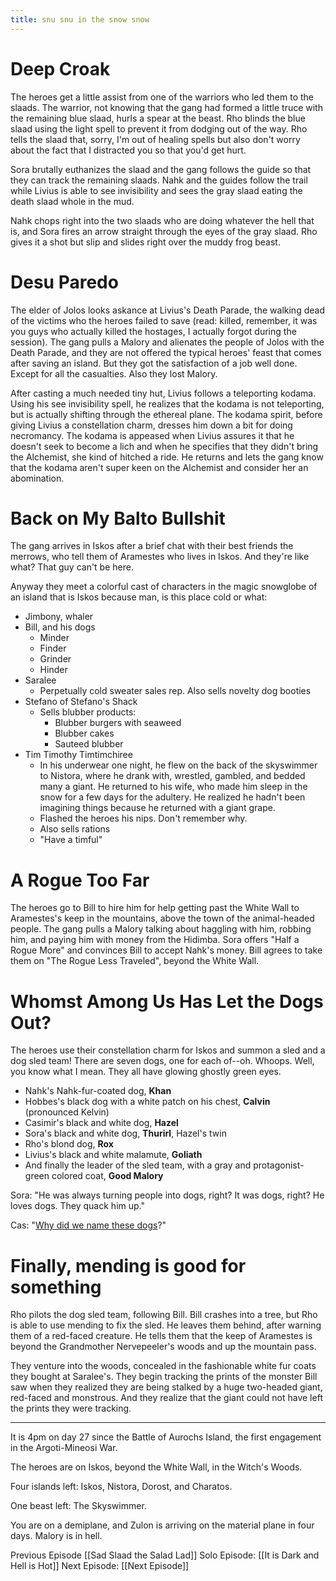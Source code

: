 ```yaml
---
title: snu snu in the snow snow 
---
```


# Deep Croak

The heroes get a little assist from one of the warriors who led them to the slaads. The warrior, not knowing that the gang had formed a little truce with the remaining blue slaad, hurls a spear at the beast. Rho blinds the blue slaad using the light spell to prevent it from dodging out of the way. Rho tells the slaad that, sorry, I'm out of healing spells but also don't worry about the fact that I distracted you so that you'd get hurt. 

Sora brutally euthanizes the slaad and the gang follows the guide so that they can track the remaining slaads. Nahk and the guides follow the trail while Livius is able to see invisibility and sees the gray slaad eating the death slaad whole in the mud. 

Nahk chops right into the two slaads who are doing whatever the hell that is, and Sora fires an arrow straight through the eyes of the gray slaad. Rho gives it a shot but slip and slides right over the muddy frog beast. 

# Desu Paredo

The elder of Jolos looks askance at Livius's Death Parade, the walking dead of the victims who the heroes failed to save (read: killed, remember, it was you guys who actually killed the hostages, I actually forgot during the session). The gang pulls a Malory and alienates the people of Jolos with the Death Parade, and they are not offered the typical heroes' feast that comes after saving an island. But they got the satisfaction of a job well done. Except for all the casualties. Also they lost Malory.

After casting a much needed tiny hut, Livius follows a teleporting kodama. Using his see invisibility spell, he realizes that the kodama is not teleporting, but is actually shifting through the ethereal plane. The kodama spirit, before giving Livius a constellation charm, dresses him down a bit for doing necromancy. The kodama is appeased when Livius assures it that he doesn't seek to become a lich and when he specifies that they didn't bring the Alchemist, she kind of hitched a ride. He returns and lets the gang know that the kodama aren't super keen on the Alchemist and consider her an abomination.

# Back on My Balto Bullshit

The gang arrives in Iskos after a brief chat with their best friends the merrows, who tell them of Aramestes who lives in Iskos. And they're like what? That guy can't be here. 

Anyway they meet a colorful cast of characters in the magic snowglobe of an island that is Iskos because man, is this place cold or what: 

- Jimbony, whaler
- Bill, and his dogs
	- Minder
	- Finder
	- Grinder
	- Hinder
- Saralee
	- Perpetually cold sweater sales rep. Also sells novelty dog booties
- Stefano of Stefano's Shack
	- Sells blubber products: 
		- Blubber burgers with seaweed
		- Blubber cakes
		- Sauteed blubber
- Tim Timothy Timtimchiree
	- In his underwear one night, he flew on the back of the skyswimmer to Nistora, where he drank with, wrestled, gambled, and bedded many a giant. He returned to his wife, who made him sleep in the snow for a few days for the adultery. He realized he hadn't been imagining things because he returned with a giant grape. 
	- Flashed the heroes his nips. Don't remember why.
	- Also sells rations
	- "Have a timful"

# A Rogue Too Far
The heroes go to Bill to hire him for help getting past the White Wall to Aramestes's keep in the mountains, above the town of the animal-headed people. The gang pulls a Malory talking about haggling with him, robbing him, and paying him with money from the Hidimba. Sora offers "Half a Rogue More" and convinces Bill to accept Nahk's money. Bill agrees to take them on "The Rogue Less Traveled", beyond the White Wall. 

# Whomst Among Us Has Let the Dogs Out?
The heroes use their constellation charm for Iskos and summon a sled and a dog sled team! There are seven dogs, one for each of--oh. Whoops. Well, you know what I mean. They all have glowing ghostly green eyes. 

- Nahk's Nahk-fur-coated dog, **Khan**
- Hobbes's black dog with a white patch on his chest, **Calvin** (pronounced Kelvin)
- Casimir's black and white dog, **Hazel**
- Sora's black and white dog, **Thurirl**, Hazel's twin
- Rho's blond dog, **Rox**
- Livius's black and white malamute, **Goliath**
- And finally the leader of the sled team, with a gray and protagonist-green colored coat, **Good Malory**

Sora: "He was always turning people into dogs, right? It was dogs, right?  He loves dogs. They quack him up."

Cas: "[Why did we name these dogs](https://www.youtube.com/watch?v=z906aLyP5fg)?"

# Finally, mending is good for something
Rho pilots the dog sled team, following Bill. Bill crashes into a tree, but Rho is able to use mending to fix the sled. He leaves them behind, after warning them of a red-faced creature. He tells them that the keep of Aramestes is beyond the Grandmother Nervepeeler's woods and up the mountain pass. 

They venture into the woods, concealed in the fashionable white fur coats they bought at Saralee's. They begin tracking the prints of the monster Bill saw when they realized they are being stalked by a huge two-headed giant, red-faced and monstrous. And they realize that the giant could not have left the prints they were tracking. 

----

It is 4pm on day 27 since the Battle of Aurochs Island, the first engagement in the Argoti-Mineosi War. 

The heroes are on Iskos, beyond the White Wall, in the Witch's Woods. 

Four islands left: Iskos, Nistora, Dorost, and Charatos. 

One beast left: The Skyswimmer. 

You are on a demiplane, and Zulon is arriving on the material plane in four days. Malory is in hell.

Previous Episode [[Sad Slaad the Salad Lad]]
Solo Episode: [[It is Dark and Hell is Hot]]
Next Episode: [[Next Episode]]